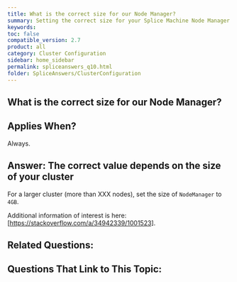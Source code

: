 ```yaml
---
title: What is the correct size for our Node Manager?
summary: Setting the correct size for your Splice Machine Node Manager
keywords:
toc: false
compatible_version: 2.7
product: all
category: Cluster Configuration
sidebar: home_sidebar
permalink: spliceanswers_q10.html
folder: SpliceAnswers/ClusterConfiguration
---
```

<section>
<div class="TopicContent" data-swiftype-index="true" markdown="1">

# What is the correct size for our Node Manager?

## Applies When?
Always.

## Answer: The correct value depends on the size of your cluster

For a larger cluster (more than XXX nodes), set the size of `NodeManager` to `4GB`.

Additional information of interest is here: [https://stackoverflow.com/a/34942339/1001523].

## Related Questions:


## Questions That Link to This Topic:


</div>
</section>
